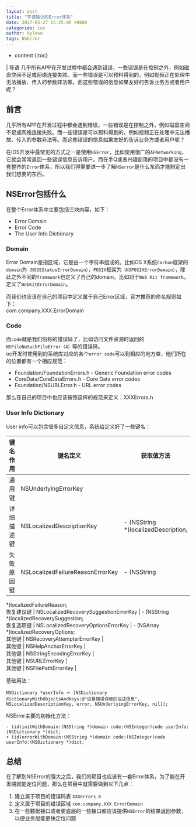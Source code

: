 ```yaml
---
layout: post
title: "不该缺少的Error体系"
date: 2017-05-27 15:25:00 +0800
categories: ios
author: kylewu
tags: NSError
---
```


* content
{:toc}

| 导语
几乎所有APP在开发过程中都会遇到错误，一些错误是在控制之外，例如磁盘空间不足或网络连接失败。而一些错误是可以预料得到的，例如视频正在处理中无法播放、传入的参数非法等。而这些错误的信息如果友好的告诉业务方或者用户呢？

## 前言

<!--more-->
几乎所有APP在开发过程中都会遇到错误，一些错误是在控制之外，例如磁盘空间不足或网络连接失败。而一些错误是可以预料得到的，例如视频正在处理中无法播放、传入的参数非法等。而这些错误的信息如果友好的告诉业务方或者用户呢？

在iOS开发中最常见的方式之一是使用`NSError`，比如使用很广的`AFNetworking`，它就会常常返回一些错误信息告诉用户。而在手Q或者兴趣部落的项目中都没有一套整齐的`Error`体系，所以我们得需要进一步了解`NSerror`是什么东西才能制定出我们想要的东西。

## NSError包括什么

在整个Error体系中主要包括三块内容，如下：

  * Error Domain
  * Error Code
  * The User Info Dictionary

### Domain

Error Domain是指区域，它是由一个字符串组成的。比如OS
X系统`Carbon`框架的`domain`为`（NSOSStatusErrorDomain）`，`POSIX`框架为`（NSPOSIXErrorDomain）`，除此之外不同的`framework`也定义了自己的domain，比如对于`Web
Kit framework`，定义了`WebKitErrorDomain`。

而我们也应该在自己的项目中定义属于自己Error区域，官方推荐的命名规则如下：  
com.company.XXX.ErrorDomain

### Code

而`code`就是我们俗称的错误码了，比如访问文件资源时返回的`NSFileNoSuchFileError（4）`等的错误码。  
oc开发时使用到的系统库对应的各个`error code`可以到相应的地方查，他们所在的位置都有一个相应规范：

  * Foundation/FoundationErrors.h - Generic Foundation error codes
  * CoreData/CoreDataErrors.h - Core Data error codes
  * Foundation/NSURLError.h - URL error codes

那么在自己的项目中也应该按照这样的规范来定义：XXXErrors.h

### User Info Dictionary

User info可以包含很多自定义信息，系统给定义好了一些键名：

键名作用 | 键名定义 | 获取值方法  
---|---|---  
通用键 | NSUnderlyingErrorKey |  
详细描述键 | NSLocalizedDescriptionKey | \- (NSString *)localizedDescription;  
失败原因键 | NSLocalizedFailureReasonErrorKey | \- (NSString
*)localizedFailureReason;  
恢复建议键 | NSLocalizedRecoverySuggestionErrorKey | \- (NSString
*)localizedRecoverySuggestion;  
恢复选项键 | NSLocalizedRecoveryOptionsErrorKey | \- (NSArray
*)localizedRecoveryOptions;  
其他键 | NSRecoveryAttempterErrorKey |  
其他键 | NSHelpAnchorErrorKey |  
其他键 | NSStringEncodingErrorKey |  
其他键 | NSURLErrorKey |  
其他键 | NSFilePathErrorKey |  
  
基础用法：

    
    
    NSDictionary *userInfo ＝ [NSDictionary dictionaryWithObjectsAndKeys:@"这是错误详细的描述信息", NSLocalizedDescriptionKey, error, NSUnderlyingErrorKey, nil]];
    

NSError主要的初始化方法：

    
    
    - (id)initWithDomain:(NSString *)domain code:(NSInteger)code userInfo:(NSDictionary *)dict;
    + (id)errorWithDomain:(NSString *)domain code:(NSInteger)code userInfo:(NSDictionary *)dict;
    

## 总结

在了解到NSError的强大之后，我们的项目也应该有一套Error体系，为了能在开发期就能定位问题，那么在项目中就需要做到以下几点：

  1. 建立属于项目的错误码表 `XXXErrors.h`
  2. 定义属于项目的错误区域 `com.company.XXX.ErrorDomain`
  3. 在一些数据接口或者更底层的一些接口都应该提供`NSError`的结果返回参数，以便业务层能更快定位问题

